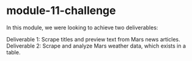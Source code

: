 # module-11-challenge

In this module, we were looking to achieve two deliverables:


Deliverable 1: Scrape titles and preview text from Mars news articles.
Deliverable 2: Scrape and analyze Mars weather data, which exists in a table.


